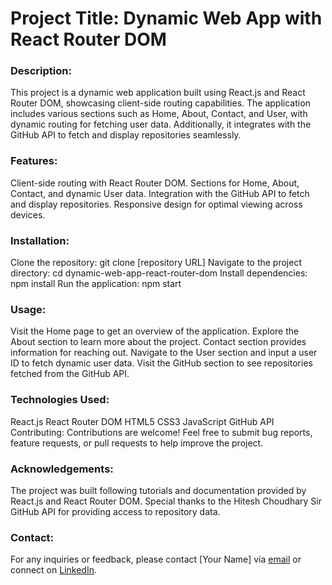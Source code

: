 # Project Title: Dynamic Web App with React Router DOM

### Description:
This project is a dynamic web application built using React.js and React Router DOM, showcasing client-side routing capabilities. The application includes various sections such as Home, About, Contact, and User, with dynamic routing for fetching user data. Additionally, it integrates with the GitHub API to fetch and display repositories seamlessly.

### Features:

Client-side routing with React Router DOM.
Sections for Home, About, Contact, and dynamic User data.
Integration with the GitHub API to fetch and display repositories.
Responsive design for optimal viewing across devices.

### Installation:

Clone the repository: git clone [repository URL]
Navigate to the project directory: cd dynamic-web-app-react-router-dom
Install dependencies: npm install
Run the application: npm start

### Usage:

Visit the Home page to get an overview of the application.
Explore the About section to learn more about the project.
Contact section provides information for reaching out.
Navigate to the User section and input a user ID to fetch dynamic user data.
Visit the GitHub section to see repositories fetched from the GitHub API.

### Technologies Used:

React.js
React Router DOM
HTML5
CSS3
JavaScript
GitHub API
Contributing:
Contributions are welcome! Feel free to submit bug reports, feature requests, or pull requests to help improve the project.

### Acknowledgements:

The project was built following tutorials and documentation provided by React.js and React Router DOM.
Special thanks to the Hitesh Choudhary Sir GitHub API for providing access to repository data.

### Contact:
For any inquiries or feedback, please contact [Your Name] via [email](ssrishi17@gmail.com) or connect on [LinkedIn](https://www.linkedin.com/in/rishi-sharma-a6a187217/).



